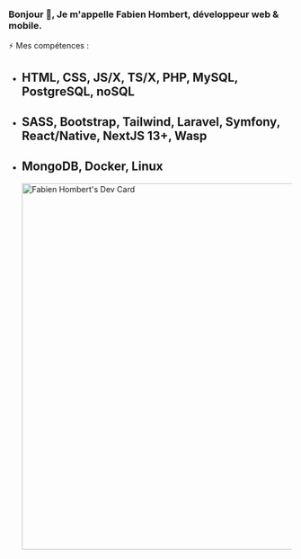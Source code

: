 ### Bonjour 👋, Je m'appelle Fabien Hombert, développeur web & mobile.

  ⚡ Mes compétences :
  
  - ## HTML, CSS, JS/X, TS/X, PHP, MySQL, PostgreSQL, noSQL
  - ## SASS, Bootstrap, Tailwind, Laravel, Symfony, React/Native, NextJS 13+, Wasp
  - ## MongoDB, Docker, Linux
    <a href="https://app.daily.dev/picoche"><img src="https://api.daily.dev/devcards/v2/1EeMMaU1a8K18KKAzhwV4.png?type=wide&r=6aa" width="652" alt="Fabien Hombert's Dev Card"/></a>



<!--
**Picoche/Picoche** is a ✨ _special_ ✨ repository because its `README.md` (this file) appears on your GitHub profile.

Here are some ideas to get you started:

- 🔭 I’m currently working on ...
- 🌱 I’m currently learning ...
- 👯 I’m looking to collaborate on ...
- 🤔 I’m looking for help with ...
- 💬 Ask me about ...
- 📫 How to reach me: ...
- 😄 Pronouns: ...
- ⚡ Fun fact: ...
-->
